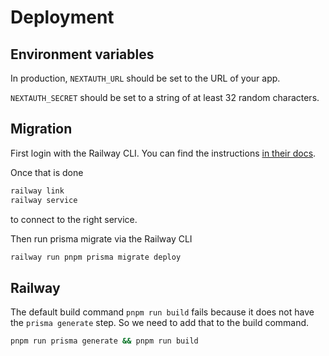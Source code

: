 # Deployment

## Environment variables

In production, `NEXTAUTH_URL` should be set to the URL of your app.

`NEXTAUTH_SECRET` should be set to a string of at least 32 random characters.

## Migration

First login with the Railway CLI. You can find the instructions [in their docs](https://docs.railway.app/develop/cli).

Once that is done

```bash
railway link
railway service
```

to connect to the right service.

Then run prisma migrate via the Railway CLI

```bash
railway run pnpm prisma migrate deploy
```

## Railway

The default build command `pnpm run build` fails because it does not have the `prisma generate` step. So we need to add that to the build command.

```bash
pnpm run prisma generate && pnpm run build 
```
